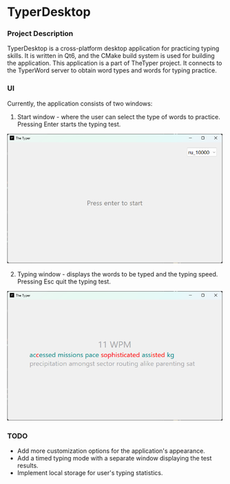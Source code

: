 # TyperDesktop

### Project Description
TyperDesktop is a cross-platform desktop application for practicing typing skills. It is written in Qt6, and the CMake build system is used for building the application. This application is a part of TheTyper project. It connects to the TyperWord server to obtain word types and words for typing practice.

### UI
Currently, the application consists of two windows:
1. Start window - where the user can select the type of words to practice. Pressing Enter starts the typing test.

<img src="https://github.com/The-Typer/.github/raw/main/profile/main_page.png" alt="Image alt" width="500" height="300">

2. Typing window - displays the words to be typed and the typing speed. Pressing Esc quit the typing test.

<img src="https://github.com/The-Typer/.github/raw/main/profile/typing_page.png" alt="Image alt" width="500" height="300">

###  TODO
- Add more customization options for the application's appearance.
- Add a timed typing mode with a separate window displaying the test results.
- Implement local storage for user's typing statistics.
